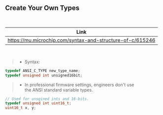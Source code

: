 ## Create Your Own Types

<br />

| Link |
| ---- |
| https://mu.microchip.com/syntax-and-structure-of-c/615246 |

<br />

> - Syntax:

```c
typedef ANSI_C_TYPE new_type_name;
typedef unsigned int unsigned16bit;
```

> - In professional firmware settings, engineers don't use <br />
    the ANSI standard variable types.

```c
// Used for unsgined ints and 16-bits.
typedef unsigned int uint16_t;
uint16_t x, y;
```

